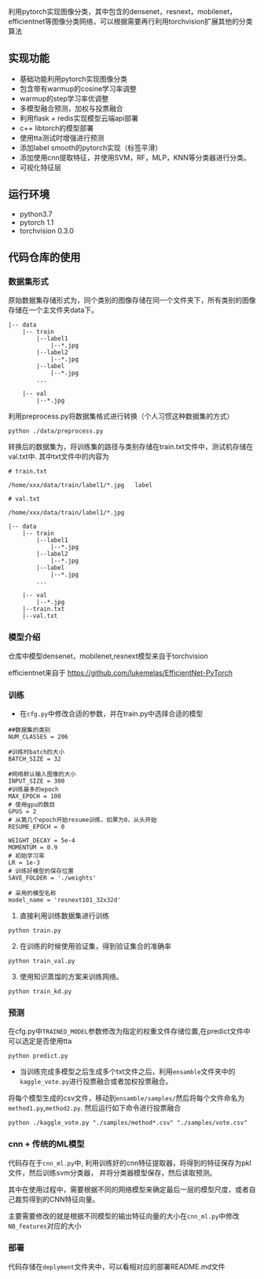 利用pytorch实现图像分类，其中包含的densenet，resnext，mobilenet，efficientnet等图像分类网络，可以根据需要再行利用torchvision扩展其他的分类算法

## 实现功能
* 基础功能利用pytorch实现图像分类
* 包含带有warmup的cosine学习率调整
* warmup的step学习率优调整
* 多模型融合预测，加权与投票融合
* 利用flask + redis实现模型云端api部署
* c++ libtorch的模型部署
* 使用tta测试时增强进行预测
* 添加label smooth的pytorch实现（标签平滑）
* 添加使用cnn提取特征，并使用SVM，RF，MLP，KNN等分类器进行分类。
* 可视化特征层

## 运行环境
* python3.7
* pytorch 1.1
* torchvision 0.3.0

## 代码仓库的使用

### 数据集形式
原始数据集存储形式为，同个类别的图像存储在同一个文件夹下，所有类别的图像存储在一个主文件夹data下。

```
|-- data
    |-- train
        |--label1
            |--*.jpg
        |--label2
            |--*.jpg
        |--label    
            |--*.jpg
        ...

    |-- val
        |--*.jpg
```

利用preprocess.py将数据集格式进行转换（个人习惯这种数据集的方式）

```
python ./data/preprocess.py
```

转换后的数据集为，将训练集的路径与类别存储在train.txt文件中，测试机存储在val.txt中.
其中txt文件中的内容为

```
# train.txt

/home/xxx/data/train/label1/*.jpg   label

# val.txt

/home/xxx/data/train/label1/*.jpg
```

```
|-- data
    |-- train
        |--label1
            |--*.jpg
        |--label2
            |--*.jpg
        |--label    
            |--*.jpg
        ...

    |-- val
        |--*.jpg
    |--train.txt
    |--val.txt
```


### 模型介绍
仓库中模型densenet，mobilenet,resnext模型来自于torchvision

efficientnet来自于 https://github.com/lukemelas/EfficientNet-PyTorch

### 训练

* 在`cfg.py`中修改合适的参数，并在train.py中选择合适的模型

```
##数据集的类别
NUM_CLASSES = 206

#训练时batch的大小
BATCH_SIZE = 32

#网络默认输入图像的大小
INPUT_SIZE = 300
#训练最多的epoch
MAX_EPOCH = 100
# 使用gpu的数目
GPUS = 2
# 从第几个epoch开始resume训练，如果为0，从头开始
RESUME_EPOCH = 0

WEIGHT_DECAY = 5e-4
MOMENTUM = 0.9
# 初始学习率
LR = 1e-3
# 训练好模型的保存位置
SAVE_FOLDER = './weights'

# 采用的模型名称
model_name = 'resnext101_32x32d'
```

1. 直接利用训练数据集进行训练
```shell
python train.py
```

2. 在训练的时候使用验证集，得到验证集合的准确率
```shell
python train_val.py
```

3. 使用知识蒸馏的方案来训练网络。
```shell
python train_kd.py
```




### 预测
在cfg.py中`TRAINED_MODEL`参数修改为指定的权重文件存储位置,在predict文件中可以选定是否使用tta

```shell
python predict.py
```

* 当训练完成多模型之后生成多个txt文件之后，利用`ensamble`文件夹中的`kaggle_vote.py`进行投票融合或者加权投票融合。

将每个模型生成的csv文件，移动到`ensamble/samples/`然后将每个文件命名为`method1.py`,`method2.py`.
然后运行如下命令进行投票融合

```shell
python ./kaggle_vote.py "./samples/method*.csv" "./samples/vote.csv"
```



### cnn + 传统的ML模型

代码存在于`cnn_ml.py`中, 利用训练好的cnn特征提取器，将得到的特征保存为pkl文件，然后训练svm分类器， 并将分类器模型保存，然后读取预测。

其中在使用过程中，需要根据不同的网络模型来确定最后一层的模型尺度，或者自己裁剪得到的CNN特征向量。


主要需要修改的就是根据不同模型的输出特征向量的大小在`cnn_ml.py`中修改`NB_features`对应的大小

### 部署

代码存储在`deplyment`文件夹中，可以看相对应的部署README.md文件